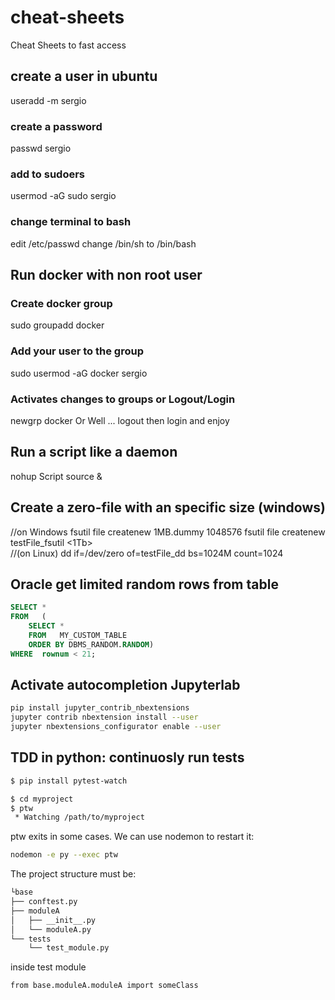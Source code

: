 # cheat-sheets
Cheat Sheets to fast  access

## create a user in ubuntu
useradd -m sergio
### create a password
passwd sergio
### add to sudoers
usermod -aG sudo sergio
### change terminal to bash
edit /etc/passwd
change /bin/sh to /bin/bash

## Run docker with non root user
### Create docker group
sudo groupadd docker
### Add your user to the group
sudo usermod -aG docker sergio
### Activates changes to groups or Logout/Login
newgrp docker
Or Well ... logout then login and enjoy

## Run a script like a daemon
nohup Script source & 

## Create a zero-file with an specific size (windows)
//on Windows
fsutil file createnew 1MB.dummy 1048576 
fsutil file createnew testFile_fsutil <1Tb>   
//(on Linux)
dd if=/dev/zero of=testFile_dd bs=1024M count=1024  

## Oracle get limited random rows from table
``` sql
SELECT *
FROM   (
    SELECT *
    FROM   MY_CUSTOM_TABLE
    ORDER BY DBMS_RANDOM.RANDOM)
WHERE  rownum < 21;
```
## Activate autocompletion Jupyterlab

``` bash
pip install jupyter_contrib_nbextensions
jupyter contrib nbextension install --user
jupyter nbextensions_configurator enable --user
```



TDD in python: continuosly run tests
------------------------------------
```bash
$ pip install pytest-watch
```

```bash
$ cd myproject
$ ptw
 * Watching /path/to/myproject
```

ptw exits in some cases. We can use nodemon to restart it:

```bash
nodemon -e py --exec ptw
```
The project structure must be:

```bash
└base
├── conftest.py
├── moduleA
│   ├── __init__.py
│   └── moduleA.py
└── tests
    └── test_module.py
```
inside test module 
```bash
from base.moduleA.moduleA import someClass
```
